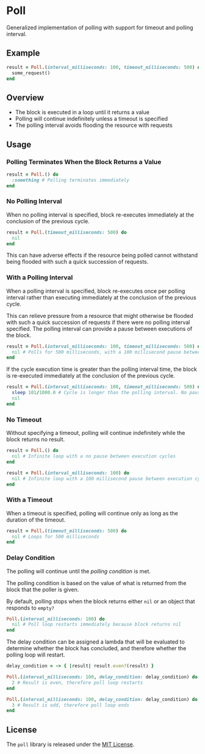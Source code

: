 # Poll

Generalized implementation of polling with support for timeout and polling interval.

## Example

``` ruby
result = Poll.(interval_milliseconds: 100, timeout_milliseconds: 500) do
  some_request()
end
```

## Overview

- The block is executed in a loop until it returns a value
- Polling will continue indefinitely unless a timeout is specified
- The polling interval avoids flooding the resource with requests

## Usage

### Polling Terminates When the Block Returns a Value

``` ruby
result = Poll.() do
  :something # Polling terminates immediately
end
```

### No Polling Interval

When no polling interval is specified, block re-executes immediately at the conclusion of the previous cycle.

``` ruby
result = Poll.(timeout_milliseconds: 500) do
  nil
end
```

This can have adverse effects if the resource being polled cannot withstand being flooded with such a quick succession of requests.

### With a Polling Interval

When a polling interval is specified, block re-executes once per polling interval rather than executing immediately at the conclusion of the previous cycle.

This can relieve pressure from a resource that might otherwise be flooded with such a quick succession of requests if there were no polling interval specified. The polling interval can provide a pause between executions of the block.

``` ruby
result = Poll.(interval_milliseconds: 100, timeout_milliseconds: 500) do
  nil # Polls for 500 milliseconds, with a 100 millisecond pause between cycles
end
```

If the cycle execution time is greater than the polling interval time, the block is re-executed immediately at the conclusion of the previous cycle.

``` ruby
result = Poll.(interval_milliseconds: 100, timeout_milliseconds: 500) do
  sleep 101/1000.0 # Cycle is longer than the polling interval. No pause between executions
  nil
end
```

### No Timeout

Without specifying a timeout, polling will continue indefinitely while the block returns no result.

``` ruby
result = Poll.() do
  nil # Infinite loop with a no pause between execution cycles
end
```

``` ruby
result = Poll.(interval_milliseconds: 100) do
  nil # Infinite loop with a 100 millisecond pause between execution cycles
end
```

### With a Timeout

When a timeout is specified, polling will continue only as long as the duration of the timeout.

``` ruby
result = Poll.(timeout_milliseconds: 500) do
  nil # Loops for 500 milliseconds
end
```

### Delay Condition

The polling will continue until the _polling condition_ is met.

The polling condition is based on the value of what is returned from the block that the poller is given.

By default, polling stops when the block returns either `nil` or an object that responds to `empty?`

```ruby
Poll.(interval_milliseconds: 100) do
  nil # Poll loop restarts immediately because block returns nil
end
```

The delay condition can be assigned a lambda that will be evaluated to determine whether the block has concluded, and therefore whether the polling loop will restart.

```ruby
delay_condition = -> { |result| result.even?(result) }

Poll.(interval_milliseconds: 100, delay_condition: delay_condition) do
  2 # Result is even, therefore poll loop restarts
end

Poll.(interval_milliseconds: 100, delay_condition: delay_condition) do
  3 # Result is odd, therefore poll loop ends
end
```

## License

The `poll` library is released under the [MIT License](https://github.com/eventide-project/poll/blob/master/MIT-License.txt).
